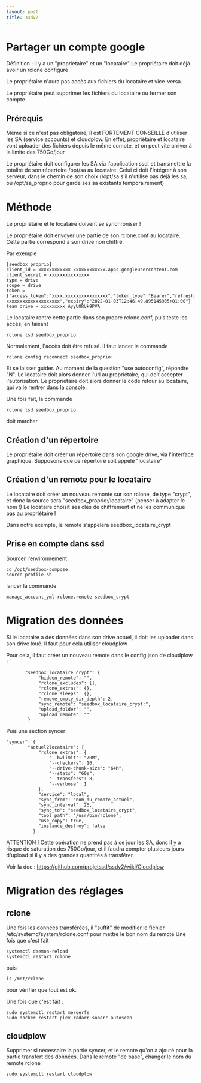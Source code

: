 ```yaml
---
layout: post
title: ssdv2
---
```

# Partager un compte google


Définition : il y a un "propriétaire" et un "locataire"
Le propriétaire doit déjà avoir un rclone configuré

Le propriétaire n'aura pas accès aux fichiers du locataire et vice-versa.

Le propriétaire peut supprimer les fichiers du locataire ou fermer son compte


## Prérequis

Même si ce n'est pas obligatoire, il est FORTEMENT CONSEILLE d'utiliser les SA (service accounts) et cloudplow. En effet, propriétaire et locataire vont uploader des fichiers depuis le même compte, et on peut vite arriver à la limite des 750Go/jour

Le propriétaire doit configurer les SA via l'application ssd, et transmettre la totalité de son répertoire /opt/sa au locataire. Celui ci doit l'intégrer à son serveur, dans le chemin de son choix (/opt/sa s'il n'utilise pas déjà les sa, ou /opt/sa_proprio pour garde ses sa existants temporairement)


# Méthode

Le propriétaire et le locataire doivent se synchroniser !

Le propriétaire doit envoyer une partie de son rclone.conf au locataire. Cette partie correspond à son drive non chiffré.

Par exemple
```
[seedbox_proprio]
client_id = xxxxxxxxxxxx-xxxxxxxxxxxx.apps.googleusercontent.com
client_secret = xxxxxxxxxxxxxxx
type = drive
scope = drive
token = {"access_token":"xxxx.xxxxxxxxxxxxxxxx","token_type":"Bearer","refresh_token":"1//0en0jLSWNB-xxxxxxxxxxxxxxxxxxxx","expiry":"2022-01-03T12:46:49.895145905+01:00"}
team_drive = xxxxxxxxx_AyyU0RUk9PVA
```

Le locataire rentre cette partie dans son propre rclone.conf, puis teste les accès, en faisant

```
rclone lsd seedbox_proprio
```

Normalement, l'accès doit être refusé.
Il faut lancer la commande

```
rclone config reconnect seedbox_proprio:
```
Et se laisser guider. Au moment de la question "use autoconfig", répondre "N". Le locataire doit alors donner l'url au propriétaire, qui doit accepter l'autorisation. Le propriétaire doit alors donner le code retour au locataire, qui va le rentrer dans la console.

Une fois fait, la commande 
```
rclone lsd seedbox_proprio
```
doit marcher.

## Création d'un répertoire

Le propriétaire doit créer un répertoire dans son google drive, via l'interface graphique. Supposons que ce répertoire soit appelé "locataire"

## Création d'un remote pour le locataire

Le locataire doit créer un nouveau remonte sur son rclone, de type "crypt", et donc la source sera "seedbox_proprio:/locataire" (penser à adapter le nom !)
Le locataire choisit ses clés de chiffrement et ne les communique pas au propriétaire !

Dans notre exemple, le remote s'appelera seedbox_locataire_crypt

## Prise en compte dans ssd

Sourcer l'environnement 
```
cd /opt/seedbox-compose 
source profile.sh
```
lancer la commande
```
manage_account_yml rclone.remote seedbox_crypt
```

# Migration des données

Si le locataire a des données dans son drive actuel, il doit les uploader dans son drive loué. Il faut pour cela utiliser cloudplow

Pour cela, il faut créer un nouveau remote dans le config.json de cloudplow : `
```
       "seedbox_locataire_crypt": {
            "hidden_remote": "",
            "rclone_excludes": [],
            "rclone_extras": {},
            "rclone_sleeps": {},
            "remove_empty_dir_depth": 2,
            "sync_remote": "seedbox_locataire_crypt:",
            "upload_folder": "",
            "upload_remote": ""
        }
```
Puis une section syncer
```
"syncer": {
        "actuel2locataire": {
            "rclone_extras": {
                "--bwlimit": "70M",
                "--checkers": 16,
                "--drive-chunk-size": "64M",
                "--stats": "60s",
                "--transfers": 8,
                "--verbose": 1
            },
            "service": "local",
            "sync_from": "nom_du_remote_actuel",
            "sync_interval": 26,
            "sync_to": "seedbox_locataire_crypt",
            "tool_path": "/usr/bin/rclone",
            "use_copy": true,
            "instance_destroy": false
          }
```

ATTENTION ! Cette opération ne prend pas à ce jour les SA, donc il y a risque de saturation des 750Go/jour, et il faudra compter plusieurs jours d'upload si il y a des grandes quantités à transférer.

Voir la doc : https://github.com/projetssd/ssdv2/wiki/Cloudplow

# Migration des réglages

## rclone 

Une fois les données transférées, il "suffit" de modifier le fichier /etc/systemd/system/rclone.conf pour mettre le bon nom du remote
Une fois que c'est fait
```
systemctl daemon-reload
systemctl restart rclone
```
puis
```
ls /mnt/rclone
```
pour vérifier que tout est ok.

Une fois que c'est fait : 
```
sudo systemctl restart mergerfs
sudo docker restart plex radarr sonarr autoscan
```

## cloudplow

Supprimer si nécessaire la partie syncer, et le remote qu'on a ajouté pour la partie transfert des données. Dans le remote "de base", changer le nom du remote rclone

```
sudo systemctl restart cloudplow
```
